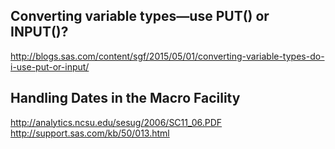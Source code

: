 ## Converting variable types—use PUT() or INPUT()?  
http://blogs.sas.com/content/sgf/2015/05/01/converting-variable-types-do-i-use-put-or-input/

## Handling Dates in the Macro Facility
http://analytics.ncsu.edu/sesug/2006/SC11_06.PDF  
http://support.sas.com/kb/50/013.html  
